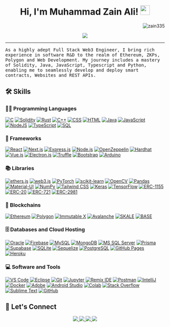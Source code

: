 <h1 align="center">
Hi, I'm Muhammad Zain Ali!
  <img src="https://media.giphy.com/media/hvRJCLFzcasrR4ia7z/giphy.gif" width="30"></h1>
 <img src="https://komarev.com/ghpvc/?username=zain335&label=Profile%20Views&color=0e75b6&style=flat" align='right' alt="zain335" />
<!--  <img src="https://gpvc.arturio.dev/yashitanamdeo" alt="Profile views" align='right'/> <a href="https://github.com/yashitanamdeo/yashitanamdeo/"> </a> update  -->

<br/>

<!-- Typing SVG by DenverCoder1 - https://github.com/DenverCoder1/readme-typing-svg -->
<p align="center">
  <a href="https://github.com/DenverCoder1/readme-typing-svg"><img src="https://readme-typing-svg.herokuapp.com?lines=Full+Stack+Web3+Developer;Blockchain+|+Computer+Engineer;Data+Science%20|%20Blockchain%20|%20ML%20Enthusiastic;&center=true&width=580&height=45"></a>
</p>
<hr/>
<samp>
As a highly adept Full Stack Web3 Engineer, I bring rich experience in software R&D to the realm of
Ethereum, ZKPs, Polygon and Web Development. My journey includes a mastery of Solidity, Java, JavaScript, Typescript and
Python, enabling me to seamlessly develop and deploy smart contracts, Websites and REST APIs.
</samp> 

<!-- ## 🔥 Streak Stats -->

<!-- GitHub Readme Streak Stats - https://github.com/DenverCoder1/github-readme-streak-stats -->
<!-- <p align="center">
  <a href="https://github.com/DenverCoder1/github-readme-streak-stats">
    <img title="🔥 Get streak stats for your profile at git.io/streak-stats" alt="Yashita's streak" src="https://github-readme-streak-stats.herokuapp.com/?user=yashitanamdeo&theme=monokai-metallian&hide_border=true"/>
  </a>
  <p align="center"> If you can dream it, you can do it🔥 </p>
</p> -->

## 🛠️ Skills

### 👨‍💻 Programming Languages

<p>
    <a href="https://en.cppreference.com/w/" target="_blank"><img alt="C" src="https://img.shields.io/badge/C%20-%232370ED.svg?logo=c&logoColor=white"></a>
    <a href="https://docs.soliditylang.org/" target="_blank"><img alt="Solidity" src="https://img.shields.io/badge/Solidity%20-%23339933.svg?logo=solidity&logoColor=white"></a>
    <a href="https://www.rust-lang.org/learn" target="_blank"><img alt="Rust" src="https://img.shields.io/badge/Rust%20-%23E57324.svg?logo=rust&logoColor=white"></a>
    <a href="https://en.cppreference.com/w/" target="_blank"><img alt="C++" src="https://img.shields.io/badge/C++%20-%2300599C.svg?logo=c%2B%2B&logoColor=white"></a>
    <a href="https://developer.mozilla.org/en-US/docs/Web/CSS" target="_blank"><img alt="CSS" src="https://img.shields.io/badge/CSS%20-%231572B6.svg?logo=css3&logoColor=white"></a>
    <a href="https://developer.mozilla.org/en-US/docs/Web/HTML" target="_blank"><img alt="HTML" src="https://img.shields.io/badge/HTML%20-%23E34F26.svg?logo=html5&logoColor=white"></a>
    <a href="https://www.java.com/" target="_blank"><img alt="Java" src="https://img.shields.io/badge/Java-%23ED8B00.svg?logo=java&logoColor=black"></a>
    <a href="https://developer.mozilla.org/en-US/docs/Web/JavaScript" target="_blank"><img alt="JavaScript" src="https://img.shields.io/badge/JavaScript%20-%23F7DF1E.svg?logo=javascript&logoColor=black"></a>
    <a href="https://nodejs.org/en/docs/" target="_blank"><img alt="NodeJS" src="https://img.shields.io/badge/Node.js%20-%2343853D.svg?logo=node.js&logoColor=white"></a>
    <!-- <a href="https://www.php.net/manual/en/" target="_blank"><img alt="PHP" src="https://img.shields.io/badge/PHP-%23777BB4.svg?logo=php&logoColor=white"></a> -->
    <a href="https://www.typescriptlang.org/docs/" target="_blank"><img alt="TypeScript" src="https://img.shields.io/badge/TypeScript%20-%2314354C.svg?logo=typescript&logoColor=white"></a>
    <a href="https://dev.mysql.com/doc/" target="_blank"><img alt="SQL" src="https://img.shields.io/badge/SQL%20-%23025E8C.svg?logo=amazon-dynamodb&logoColor=white"></a><!-- Solidity -->


### 🧰 Frameworks

<p>
<a href="#"><img alt="React" src="https://img.shields.io/badge/React%20-%2320232a.svg?logo=react&logoColor=%2361DAFB"></a>
<!-- Next.js -->
<a href="https://nextjs.org/" target="_blank"><img alt="Next.js" src="https://img.shields.io/badge/Next.js%20-%23000000.svg?logo=next.js&logoColor=white"></a>
<!-- Express.js -->
<a href="https://expressjs.com/" target="_blank"><img alt="Express.js" src="https://img.shields.io/badge/Express.js%20-%23404d59.svg?logo=express&logoColor=white"></a>
<!-- Node.js -->
<a href="https://nodejs.org/en/docs/" target="_blank"><img alt="Node.js" src="https://img.shields.io/badge/Node.js%20-%2343853D.svg?logo=node.js&logoColor=white"></a>
<!-- OpenZeppelin -->
<a href="https://docs.openzeppelin.com/" target="_blank"><img alt="OpenZeppelin" src="https://img.shields.io/badge/OpenZeppelin%20-%23339933.svg?logo=openzeppelin&logoColor=white"></a>
<!-- Hardhat -->
<a href="https://hardhat.org/getting-started/" target="_blank"><img alt="Hardhat" src="https://img.shields.io/badge/Hardhat%20-%23256640.svg?logo=hardhat&logoColor=white"></a>
<!-- Vue.js -->
<a href="https://vuejs.org/v2/guide/" target="_blank"><img alt="Vue.js" src="https://img.shields.io/badge/Vue.js%20-%234FC08D.svg?logo=vue.js&logoColor=white"></a>
<!-- Electron.js -->
<a href="https://www.electronjs.org/docs" target="_blank"><img alt="Electron.js" src="https://img.shields.io/badge/Electron.js%20-%23163A5F.svg?logo=electron&logoColor=white"></a>
<!-- Truffle -->
<a href="https://www.trufflesuite.com/docs/truffle/overview" target="_blank"><img alt="Truffle" src="https://img.shields.io/badge/Truffle%20-%236F4C9B.svg?logo=truffle&logoColor=white"></a>
<!-- Bootstrap -->
<a href="https://getbootstrap.com/docs/5.0/getting-started/introduction/" target="_blank"><img alt="Bootstrap" src="https://img.shields.io/badge/Bootstrap%20-%23563D7C.svg?logo=bootstrap&logoColor=white"></a>
<a href="#"><img alt="Arduino" src="https://img.shields.io/badge/-Arduino-00979D?logo=Arduino&logoColor=white"></a>

 ### 📚 Libraries
<p>
<!-- ethers.js -->
<a href="https://docs.ethers.io/v5/" target="_blank"><img alt="ethers.js" src="https://img.shields.io/badge/ethers.js%20-%23434A5E.svg?logo=ethereum&logoColor=white"></a>
<!-- web3.js -->
<a href="https://web3js.readthedocs.io/" target="_blank"><img alt="web3.js" src="https://img.shields.io/badge/web3.js%20-%23212121.svg?logo=ethereum&logoColor=white"></a>
<a href="https://pytorch.org/" target="_blank"><img alt="PyTorch" src="https://img.shields.io/badge/PyTorch%20-%23EE4C2C.svg?logo=pytorch&logoColor=white"></a>
<!-- scikit-learn -->
<a href="https://scikit-learn.org/" target="_blank"><img alt="scikit-learn" src="https://img.shields.io/badge/scikit--learn%20-%2345B8D8.svg?logo=scikit-learn&logoColor=white"></a>
<!-- OpenCV -->
<a href="https://opencv.org/" target="_blank"><img alt="OpenCV" src="https://img.shields.io/badge/OpenCV%20-%235C3EE8.svg?logo=opencv&logoColor=white"></a>
<!-- Pandas -->
<a href="https://pandas.pydata.org/" target="_blank"><img alt="Pandas" src="https://img.shields.io/badge/Pandas%20-%23150458.svg?logo=pandas&logoColor=white"></a>
<!-- Material-UI -->
<a href="https://material-ui.com/" target="_blank"><img alt="Material-UI" src="https://img.shields.io/badge/Material--UI%20-%230081CB.svg?logo=material-ui&logoColor=white"></a>
<!-- NumPy -->
<a href="https://numpy.org/" target="_blank"><img alt="NumPy" src="https://img.shields.io/badge/NumPy%20-%23013243.svg?logo=numpy&logoColor=white"></a>
<!-- Tailwind CSS -->
<a href="https://tailwindcss.com/" target="_blank"><img alt="Tailwind CSS" src="https://img.shields.io/badge/Tailwind%20CSS%20-%2338B2AC.svg?logo=tailwind-css&logoColor=white"></a>
<a href="#"><img alt="Keras" src="https://img.shields.io/badge/Keras%20-%23D00000.svg?logo=Keras&logoColor=white"></a>
<a href="#"><img alt="TensorFlow" src="https://img.shields.io/badge/TensorFlow%20-%23FF6F00.svg?logo=TensorFlow&logoColor=white"></a>
<!-- ERC-1155 -->
<a href="https://docs.openzeppelin.com/contracts/4.x/token/erc1155" target="_blank"><img alt="ERC-1155" src="https://img.shields.io/badge/ERC--1155%20-%231170e4.svg?logo=openzeppelin&logoColor=white"></a>
<!-- ERC-20 -->
<a href="https://docs.openzeppelin.com/contracts/4.x/token/erc20" target="_blank"><img alt="ERC-20" src="https://img.shields.io/badge/ERC--20%20-%231170e4.svg?logo=openzeppelin&logoColor=white"></a>
<!-- ERC-721 -->
<a href="https://docs.openzeppelin.com/contracts/4.x/token/erc721" target="_blank"><img alt="ERC-721" src="https://img.shields.io/badge/ERC--721%20-%231170e4.svg?logo=openzeppelin&logoColor=white"></a>
<!-- ERC-2981 -->
<a href="https://docs.openzeppelin.com/contracts/4.x/token/erc2981" target="_blank"><img alt="ERC-2981" src="https://img.shields.io/badge/ERC--2981%20-%231170e4.svg?logo=openzeppelin&logoColor=white"></a>

</p>

</p>

### 🔗 Blockchains

<p>
   <!-- Ethereum -->
<a href="https://ethereum.org/" target="_blank"><img alt="Ethereum" src="https://img.shields.io/badge/Ethereum%20-%23646DFF.svg?logo=ethereum&logoColor=white"></a>
<!-- Polygon -->
<a href="https://polygon.technology/" target="_blank"><img alt="Polygon" src="https://img.shields.io/badge/Polygon%20-%238C28F5.svg?logo=polygon&logoColor=white"></a>
<!-- Immutable X -->
<a href="https://immutablex.io/" target="_blank"><img alt="Immutable X" src="https://img.shields.io/badge/Immutable%20X%20-%231DA1F2.svg?logo=immutable-x&logoColor=white"></a>
<!-- Base Chain -->
<!-- Add the official documentation link for the specific "Base Chain" if available -->
<!-- Avalanche -->
<a href="https://www.avalabs.org/" target="_blank"><img alt="Avalanche" src="https://img.shields.io/badge/Avalanche%20-%231F4C9F.svg?logo=avalanche&logoColor=white"></a>
<!-- SKALE -->
<a href="https://skale.network/" target="_blank"><img alt="SKALE" src="https://img.shields.io/badge/SKALE%20-%233031C7.svg?logo=skale&logoColor=white"></a>
<!-- BASE -->
<a href="https://skale.network/" target="_blank"><img alt="BASE" src="https://img.shields.io/badge/BASE%20-%23777BB4.svg?logo=base&logoColor=white"></a>

</p>

### 🗄️ Databases and Cloud Hosting

<p>
<!-- Oracle -->
<a href="https://www.oracle.com/database/" target="_blank"><img alt="Oracle" src="https://img.shields.io/badge/Oracle%20-%23F00000.svg?logo=oracle&logoColor=white"></a>
<!-- Firebase -->
<a href="https://firebase.google.com/" target="_blank"><img alt="Firebase" src="https://img.shields.io/badge/Firebase%20-%23FFCA28.svg?logo=firebase&logoColor=black"></a>
<!-- MySQL -->
<a href="https://www.mysql.com/" target="_blank"><img alt="MySQL" src="https://img.shields.io/badge/MySQL%20-%234479A1.svg?logo=mysql&logoColor=white"></a>
<!-- MongoDB -->
<a href="https://www.mongodb.com/" target="_blank"><img alt="MongoDB" src="https://img.shields.io/badge/MongoDB%20-%234EA94B.svg?logo=mongodb&logoColor=white"></a>
<!-- MS SQL Server -->
<a href="https://www.microsoft.com/en-us/sql-server" target="_blank"><img alt="MS SQL Server" src="https://img.shields.io/badge/MS%20SQL%20Server%20-%23CC2927.svg?logo=microsoftsqlserver&logoColor=white"></a>
<!-- Prisma -->
<a href="https://www.prisma.io/" target="_blank"><img alt="Prisma" src="https://img.shields.io/badge/Prisma%20-%232D3748.svg?logo=prisma&logoColor=white"></a>
<!-- Supabase -->
<a href="https://supabase.io/" target="_blank"><img alt="Supabase" src="https://img.shields.io/badge/Supabase%20-%233333FF.svg?logo=supabase&logoColor=white"></a>
<!-- SQLite -->
<a href="https://www.sqlite.org/" target="_blank"><img alt="SQLite" src="https://img.shields.io/badge/SQLite%20-%23003B57.svg?logo=sqlite&logoColor=white"></a>
<!-- Sequelize -->
<a href="https://sequelize.org/" target="_blank"><img alt="Sequelize" src="https://img.shields.io/badge/Sequelize%20-%23163A5F.svg?logo=sequelize&logoColor=white"></a>
<!-- PostgreSQL -->
<a href="https://www.postgresql.org/" target="_blank"><img alt="PostgreSQL" src="https://img.shields.io/badge/PostgreSQL%20-%233365a4.svg?logo=postgresql&logoColor=white"></a>
<a href="#"><img alt="GitHub Pages" src="https://img.shields.io/badge/GitHub%20Pages-%23327FC7.svg?logo=github&logoColor=white"></a>
<a href="#"><img alt="Heroku" src="https://img.shields.io/badge/Heroku%20-%23430098.svg?logo=heroku&logoColor=white"></a>
</p>

### 💻 Software and Tools

<p>
<!-- VS Code -->
<a href="https://code.visualstudio.com/" target="_blank"><img alt="VS Code" src="https://img.shields.io/badge/VS%20Code-%23007ACC.svg?logo=visual-studio-code&logoColor=white"></a>
<!-- Eclipse -->
<a href="https://www.eclipse.org/" target="_blank"><img alt="Eclipse" src="https://img.shields.io/badge/Eclipse-%230C387A.svg?logo=eclipse-ide&logoColor=white"></a>
<!-- Git -->
<a href="https://git-scm.com/" target="_blank"><img alt="Git" src="https://img.shields.io/badge/Git-%23F05032.svg?logo=git&logoColor=white"></a>
<!-- Jupyter -->
<a href="https://jupyter.org/" target="_blank"><img alt="Jupyter" src="https://img.shields.io/badge/Jupyter-%23F37626.svg?logo=jupyter&logoColor=white"></a>
<!-- Remix IDE -->
<a href="https://remix.ethereum.org/" target="_blank"><img alt="Remix IDE" src="https://img.shields.io/badge/Remix%20IDE-%238796D5.svg?logo=ethereum&logoColor=white"></a>
<!-- Postman -->
<a href="https://www.postman.com/" target="_blank"><img alt="Postman" src="https://img.shields.io/badge/Postman-%23FF6C37.svg?logo=postman&logoColor=white"></a>
<!-- IntelliJ -->
<a href="https://www.jetbrains.com/idea/" target="_blank"><img alt="IntelliJ" src="https://img.shields.io/badge/IntelliJ-%23000001.svg?logo=intellij-idea&logoColor=white"></a>
<!-- Docker -->
<a href="https://www.docker.com/" target="_blank"><img alt="Docker" src="https://img.shields.io/badge/Docker-%232496ED.svg?logo=docker&logoColor=white"></a>
<a href="#"><img alt="Adobe" src="https://img.shields.io/badge/Adobe%20-%23FF0000.svg?logo=adobe&logoColor=white"></a>
<a href="#"><img alt="Android Studio" src="https://img.shields.io/badge/Android%20Studio-008678.svg?logo=android-studio&logoColor=white"></a>
<a href="#"><img alt="Colab" src="https://img.shields.io/badge/Colab-00b56a.svg?logo=google-colab&logoColor=white"></a>
<a href="#"><img alt="Stack Overflow" src="https://img.shields.io/badge/-Stack%20Overflow-FE7A16?logo=stack-overflow&logoColor=white"></a>
<a href="#"><img alt="Sublime Text" src="https://img.shields.io/badge/-Sublime%20Text-302E31?logo=sublime-text&logoColor=white"></a>
<a href="#"><img alt="GitHub" src="https://img.shields.io/badge/GitHub%20-%23327FC7.svg?logo=github&logoColor=white"></a>

</p>

<!-- ## 📊 Github Stats
-->
<!-- https://github.com/anuraghazra/github-readme-stats -->
<!-- <details> 
  <summary>💻 GitHub Profile Stats</summary>
  <br/>
    <a href="https://github.com/anuraghazra/github-readme-stats"><img alt="Zains's Github Stats" src="https://github-readme-stats.vercel.app/api?username=zain335&show_icons=true&count_private=true&theme=react&hide_border=true&bg_color=1F222E&title_color=F85D7F&icon_color=F8D866" height="192px"/></a>
  <a href="https://github.com/anuraghazra/github-readme-stats"><img alt="Zain's Top Languages" src="https://github-readme-stats.vercel.app/api/top-langs/?username=zain&langs_count=8&layout=compact&theme=react&hide_border=true&bg_color=1F222E&title_color=F85D7F&icon_color=F8D866" height="192px"/></a>
  <br/>
  <b>Note:</b> Top languages is only a metric of the languages my public code consists of and doesn't reflect experience or skill level.
</details>
-->
<!-- https://github.com/ashutosh00710/github-readme-activity-graph -->
<!-- <details>
  <summary>⚡ Recent GitHub Activity</summary>
  <br/>
  -->
<!-- 	[![Zain's Activity Graph](https://github-readme-activity-graph.vercel.app/graph?username=zain335)](https://github.com/ashutosh00710/github-readme-activity-graph) -->
<!--   <a href="https://github.com/ashutosh00710/github-readme-activity-graph"><img alt="Zain's Activity Graph" src="https://github-readme-activity-graph.vercel.app/graph?username=zain-335&bg_color=1F222E&color=F8D866&line=F85D7F&point=FFFFFF&hide_border=true" /></a>
  <br/>
</details> 
-->
<!-- https://github.com/sisodiya2421 -->

## 🤝 Let's Connect

<p align="center">
	<a href="https://gist.github.com/zain335">
		<img src="https://img.shields.io/badge/-Gists-000?style=for-the-badge&logo=Github&logoColor=white" />
	</a>
	<a href="https://stackoverflow.com/users/17730432/zain-335?tab=profile">
		<img src="https://img.shields.io/badge/Stack_Overflow-FE7A16?style=for-the-badge&logo=stack-overflow&logoColor=white" />
	</a>
	<a href="mailto:mzainaliofficial@gmail.com">
		<img src="https://img.shields.io/badge/gmail-%23D14836.svg?&style=for-the-badge&logo=gmail&logoColor=white" />
	</a>
	<a href="https://www.linkedin.com/in/muhammad-zain-ali-989598226/">
		<img src="https://img.shields.io/badge/-LinkedIn-%230077B5?style=for-the-badge&logo=linkedin&logoColor=white" />
	</a>	
</p>
<!--
[![@zain's Holopin board](https://holopin.me/zain335)](https://holopin.io/@zain335)
-->
